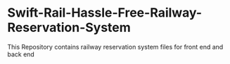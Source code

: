 # Swift-Rail-Hassle-Free-Railway-Reservation-System
This Repository contains railway reservation system files for front end and back end 
